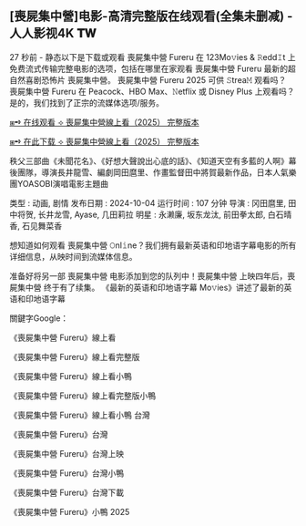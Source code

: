 ## [喪屍集中營]电影-高清完整版在线观看(全集未删减) - 人人影视4K 𝐓𝐖

27 秒前 - 静态以下是下载或观看 喪屍集中營 Fureru 在 123Mo𝚟ies & 𝚁edd𝙸t 上免费流式传输完整电影的选项，包括在哪里在家观看 喪屍集中營 Fureru 最新的超自然喜剧恐怖片 喪屍集中營。 喪屍集中營 Fureru 2025 可供 𝚂trea𝙼 观看吗？ 喪屍集中營 Fureru 在 Peacock、HBO Max、𝙽etflix 或 Disney Plus 上观看吗？ 是的，我们找到了正宗的流媒体选项/服务。

[⧆➺ 在线观看 ⟢ 喪屍集中營線上看（2025） 完整版本](https://t.co/WaqGd96wDc)

[⧆➺ 在此下载 ⟢ 喪屍集中營線上看（2025） 完整版本](https://bit.ly/4hBdvSl)

秩父三部曲《未聞花名》、《好想大聲說出心底的話》、《知道天空有多藍的人啊》幕後團隊，導演長井龍雪、編劇岡田麿里、作畫監督田中將賀最新作品，日本人氣樂團YOASOBI演唱電影主題曲

类型 : 动画, 剧情
发布日期 : 2024-10-04
运行时间 : 107 分钟
导演 : 冈田麿里, 田中将贺, 长井龙雪, Ayase, 几田莉拉
明星 : 永濑廉, 坂东龙汰, 前田拳太郎, 白石晴香, 石见舞菜香

想知道如何观看 喪屍集中營 𝙾nl𝚒ne？我们拥有最新英语和印地语字幕电影的所有详细信息，从映时间到流媒体信息。

准备好将另一部 喪屍集中營 电影添加到您的队列中！喪屍集中營 上映四年后，喪屍集中營 终于有了续集。 《最新的英语和印地语字幕 Mo𝚟ies》讲述了最新的英语和印地语字幕

關鍵字Google：

《喪屍集中營 Fureru》線上看

《喪屍集中營 Fureru》線上看完整版

《喪屍集中營 Fureru》線上看小鴨

《喪屍集中營 Fureru》線上看完整版小鴨

《喪屍集中營 Fureru》線上看小鴨 台灣

《喪屍集中營 Fureru》台灣

《喪屍集中營 Fureru》台灣上映

《喪屍集中營 Fureru》台灣小鴨

《喪屍集中營 Fureru》台灣下載

《喪屍集中營 Fureru》小鴨 2025
